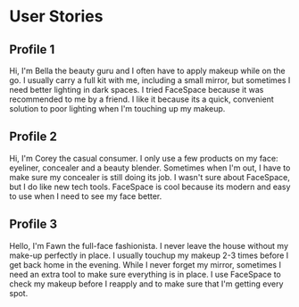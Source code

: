 # User Stories

## Profile 1

Hi, I'm Bella the beauty guru and I often have to apply makeup while on the go. I usually carry a full kit with me, including a small mirror, but sometimes I need better lighting in dark spaces. I tried FaceSpace because it was recommended to me by a friend. I like it because its a quick, convenient solution to poor lighting when I'm touching up my makeup.

## Profile 2
Hi, I'm Corey the casual consumer. I only use a few products on my face: eyeliner, concealer and a beauty blender. Sometimes when I'm out, I have to make sure my concealer is still doing its job. I wasn't sure about FaceSpace, but I do like new tech tools. FaceSpace is cool because its modern and easy to use when I need to see my face better.

## Profile 3
Hello, I'm Fawn the full-face fashionista. I never leave the house without my make-up perfectly in place. I usually touchup my makeup 2-3 times before I get back home in the evening. While I never forget my mirror, sometimes I need an extra tool to make sure everything is in place. I use FaceSpace to check my makeup before I reapply and to make sure that I'm getting every spot.
